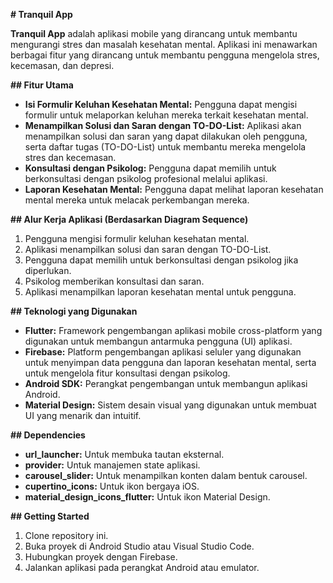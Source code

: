 **# Tranquil App**

**Tranquil App** adalah aplikasi mobile yang dirancang untuk membantu mengurangi stres dan masalah kesehatan mental. Aplikasi ini menawarkan berbagai fitur yang dirancang untuk membantu pengguna mengelola stres, kecemasan, dan depresi.

**## Fitur Utama**

- **Isi Formulir Keluhan Kesehatan Mental:** Pengguna dapat mengisi formulir untuk melaporkan keluhan mereka terkait kesehatan mental.
- **Menampilkan Solusi dan Saran dengan TO-DO-List:** Aplikasi akan menampilkan solusi dan saran yang dapat dilakukan oleh pengguna, serta daftar tugas (TO-DO-List) untuk membantu mereka mengelola stres dan kecemasan.
- **Konsultasi dengan Psikolog:** Pengguna dapat memilih untuk berkonsultasi dengan psikolog profesional melalui aplikasi.
- **Laporan Kesehatan Mental:** Pengguna dapat melihat laporan kesehatan mental mereka untuk melacak perkembangan mereka.

**## Alur Kerja Aplikasi (Berdasarkan Diagram Sequence)**

1. Pengguna mengisi formulir keluhan kesehatan mental.
2. Aplikasi menampilkan solusi dan saran dengan TO-DO-List.
3. Pengguna dapat memilih untuk berkonsultasi dengan psikolog jika diperlukan.
4. Psikolog memberikan konsultasi dan saran.
5. Aplikasi menampilkan laporan kesehatan mental untuk pengguna.

**## Teknologi yang Digunakan**

- **Flutter:** Framework pengembangan aplikasi mobile cross-platform yang digunakan untuk membangun antarmuka pengguna (UI) aplikasi.
- **Firebase:** Platform pengembangan aplikasi seluler yang digunakan untuk menyimpan data pengguna dan laporan kesehatan mental, serta untuk mengelola fitur konsultasi dengan psikolog.
- **Android SDK:** Perangkat pengembangan untuk membangun aplikasi Android.
- **Material Design:** Sistem desain visual yang digunakan untuk membuat UI yang menarik dan intuitif.

**## Dependencies**

- **url_launcher:** Untuk membuka tautan eksternal.
- **provider:** Untuk manajemen state aplikasi.
- **carousel_slider:** Untuk menampilkan konten dalam bentuk carousel.
- **cupertino_icons:** Untuk ikon bergaya iOS.
- **material_design_icons_flutter:** Untuk ikon Material Design.

**## Getting Started**

1. Clone repository ini.
2. Buka proyek di Android Studio atau Visual Studio Code.
3. Hubungkan proyek dengan Firebase.
4. Jalankan aplikasi pada perangkat Android atau emulator.
